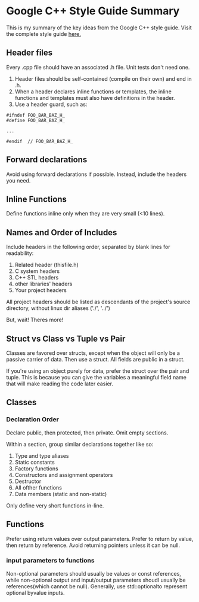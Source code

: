# Google C++ Style Guide Summary

This is my summary of the key ideas from the Google C++ style guide. Visit the complete style guide [here.](https://google.github.io/styleguide/cppguide.htmls)

## Header files

Every .cpp file should have an associated .h file. Unit tests don't need one.

1. Header files should be self-contained (compile on their own) and end in .h.
2. When a header declares inline functions or templates, the inline functions and templates must also have definitions in the header.
3. Use a header guard, such as:

```{cpp}
#ifndef FOO_BAR_BAZ_H_
#define FOO_BAR_BAZ_H_

...

#endif  // FOO_BAR_BAZ_H_

```

## Forward declarations

Avoid using forward declarations if possible. Instead, include the headers you need.

## Inline Functions

Define functions inline only when they are very small (<10 lines).

## Names and Order of Includes

Include headers in the following order, separated by blank lines for readability:

1. Related header (thisfile.h)
2. C system headers
3. C++ STL headers
4. other libraries' headers
5. Your project headers

All project headers should be listed as descendants of the project's source directory, without linux dir aliases ('./', '../')

But, wait! Theres more!

## Struct vs Class vs Tuple vs Pair

Classes are favored over structs, except when the object will only be a passive carrier of data. Then use a struct. All fields are public in a struct.

If you're using an object purely for data, prefer the struct over the pair and tuple. This is because you can give the variables a meaningful field name that will make reading the code later easier.

## Classes

### Declaration Order

Declare public, then protected, then private. Omit empty sections.

WIthin a section, group similar declarations together like so:

1. Type and type aliases
2. Static constants
3. Factory functions
4. Constructors and assignment operators
5. Destructor
6. All ofther functions
7. Data members (static and non-static)

Only define very short functions in-line.

## Functions

Prefer using return values over output parameters.
Prefer to return by value, then return by reference. Avoid returning pointers unless it can be null.

### input parameters to functions

Non-optional parameters should usually be values or const references, while non-optional output and input/output parameters shoudl usually be references(which cannot be null). Generally, use std::optionalto represent optional byvalue inputs.
